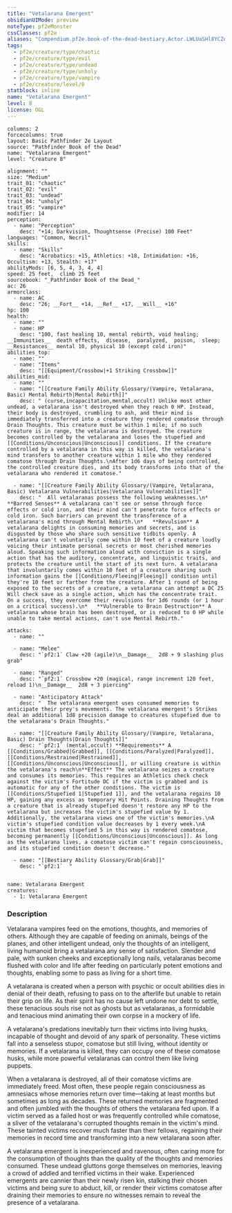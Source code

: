 ```yaml
---
title: "Vetalarana Emergent"
obsidianUIMode: preview
noteType: pf2eMonster
cssClasses: pf2e
aliases: "Compendium.pf2e.book-of-the-dead-bestiary.Actor.LWLUaSHl8YCZdDMH" 
tags:
  - pf2e/creature/type/chaotic
  - pf2e/creature/type/evil
  - pf2e/creature/type/undead
  - pf2e/creature/type/unholy
  - pf2e/creature/type/vampire
  - pf2e/creature/level/8
statblock: inline
name: "Vetalarana Emergent"
level: 8
license: OGL
---
```


```statblock
columns: 2
forcecolumns: true
layout: Basic Pathfinder 2e Layout
source: "Pathfinder Book of the Dead"
name: "Vetalarana Emergent"
level: "Creature 8"

alignment: ""
size: "Medium"
trait_01: "chaotic"
trait_02: "evil"
trait_03: "undead"
trait_04: "unholy"
trait_05: "vampire"
modifier: 14
perception:
  - name: "Perception"
    desc: "+14; Darkvision, Thoughtsense (Precise) 100 Feet"
languages: "Common, Necril"
skills:
  - name: "Skills"
    desc: "Acrobatics: +15, Athletics: +18, Intimidation: +16, Occultism: +13, Stealth: +17"
abilityMods: [6, 5, 4, 3, 4, 4]
speed: 25 feet,  climb 25 feet
sourcebook: "_Pathfinder Book of the Dead_"
ac: 26
armorclass:
  - name: AC
    desc: "26; __Fort__ +14, __Ref__ +17, __Will__ +16"
hp: 100
health:
  - name: ""
  - name: HP
    desc: "100, fast healing 10, mental rebirth, void healing; __Immunities__  death effects,  disease,  paralyzed,  poison,  sleep; __Resistances__ mental 10, physical 10 (except cold iron)"
abilities_top:
  - name: ""
  - name: "Items"
    desc: "[[Equipment/Crossbow|+1 Striking Crossbow]]"
abilities_mid:
  - name: ""
  - name: "[[Creature Family Ability Glossary/(Vampire, Vetalarana, Basic) Mental Rebirth|Mental Rebirth]]"
    desc: " (curse,incapacitation,mental,occult) Unlike most other undead, a vetalarana isn't destroyed when they reach 0 HP. Instead, their body is destroyed, crumbling to ash, and their mind is immediately transferred into a creature they rendered comatose through Drain Thoughts. This creature must be within 1 mile; if no such creature is in range, the vetalarana is destroyed. The creature becomes controlled by the vetalarana and loses the stupefied and [[Conditions/Unconscious|Unconscious]] conditions. If the creature controlled by a vetalarana in this way is killed, the vetalarana's mind transfers to another creature within 1 mile who they rendered comatose through Drain Thoughts.\nAfter 1d6 days of being controlled, the controlled creature dies, and its body transforms into that of the vetalarana who rendered it comatose."

  - name: "[[Creature Family Ability Glossary/(Vampire, Vetalarana, Basic) Vetalarana Vulnerabilities|Vetalarana Vulnerabilities]]"
    desc: "  All vetalaranas possess the following weaknesses.\n*   **Barred Senses** A vetalarana can't see or sense through force effects or cold iron, and their mind can't penetrate force effects or cold iron. Such barriers can prevent the transference of a vetalarana's mind through Mental Rebirth.\n*   **Revulsion** A vetalarana delights in consuming memories and secrets, and is disgusted by those who share such sensitive tidbits openly. A vetalarana can't voluntarily come within 10 feet of a creature loudly voicing their intimate personal secrets or most cherished memories aloud. Speaking such information aloud with conviction is a single action that has the auditory, concentrate, and linguistic traits, and protects the creature until the start of its next turn. A vetalarana that involuntarily comes within 10 feet of a creature sharing such information gains the [[Conditions/Fleeing|Fleeing]] condition until they're 10 feet or farther from the creature. After 1 round of being exposed to the secrets of a creature, a vetalarana can attempt a DC 25 Will check save as a single action, which has the concentrate trait. On a success, they overcome their revulsions for 1d6 rounds (or 1 hour on a critical success).\n*   **Vulnerable to Brain Destruction** A vetalarana whose brain has been destroyed, or is reduced to 0 HP while unable to take mental actions, can't use Mental Rebirth."

attacks:
  - name: ""

  - name: "Melee"
    desc: "`pf2:1` Claw +20 (agile)\n__Damage__  2d8 + 9 slashing plus grab"

  - name: "Ranged"
    desc: "`pf2:1` Crossbow +20 (magical, range increment 120 feet, reload 1)\n__Damage__  2d8 + 3 piercing"

  - name: "Anticipatory Attack"
    desc: "  The vetalarana emergent uses consumed memories to anticipate their prey's movements. The vetalarana emergent's Strikes deal an additional 1d8 precision damage to creatures stupefied due to the vetalarana's Drain Thoughts."

  - name: "[[Creature Family Ability Glossary/(Vampire, Vetalarana, Basic) Drain Thoughts|Drain Thoughts]]"
    desc: "`pf2:1` (mental,occult) **Requirements** A [[Conditions/Grabbed|Grabbed]], [[Conditions/Paralyzed|Paralyzed]], [[Conditions/Restrained|Restrained]], [[Conditions/Unconscious|Unconscious]], or willing creature is within the vetalarana's reach\n**Effect** The vetalarana seizes a creature and consumes its memories. This requires an Athletics check check against the victim's Fortitude DC if the victim is grabbed and is automatic for any of the other conditions. The victim is [[Conditions/Stupefied 1|Stupefied 1]], and the vetalarana regains 10 HP, gaining any excess as temporary Hit Points. Draining Thoughts from a creature that is already stupefied doesn't restore any HP to the vetalarana but increases the victim's stupefied value by 1. Additionally, the vetalarana views one of the victim's memories.\nA victim's stupefied condition value decreases by 1 every week.\nA victim that becomes stupefied 5 in this way is rendered comatose, becoming permanently [[Conditions/Unconscious|Unconscious]]. As long as the vetalarana lives, a comatose victim can't regain consciousness, and its stupefied condition doesn't decrease."

  - name: "[[Bestiary Ability Glossary/Grab|Grab]]"
    desc: "`pf2:1`  "
 
```

```encounter-table
name: Vetalarana Emergent
creatures:
  - 1: Vetalarana Emergent
```


### Description
Vetalarana vampires feed on the emotions, thoughts, and memories of others. Although they are capable of feeding on animals, beings of the planes, and other intelligent undead, only the thoughts of an intelligent, living humanoid bring a vetalarana any sense of satisfaction. Slender and pale, with sunken cheeks and exceptionally long nails, vetalaranas become flushed with color and life after feeding on particularly potent emotions and thoughts, enabling some to pass as living for a short time.

A vetalarana is created when a person with psychic or occult abilities dies in denial of their death, refusing to pass on to the afterlife but unable to retain their grip on life. As their spirit has no cause left undone nor debt to settle, these tenacious souls rise not as ghosts but as vetalaranas, a formidable and tenacious mind animating their own corpse in a mockery of life.

A vetalarana's predations inevitably turn their victims into living husks, incapable of thought and devoid of any spark of personality. These victims fall into a senseless stupor, comatose but still living, without identity or memories. If a vetalarana is killed, they can occupy one of these comatose husks, while more powerful vetalaranas can control them like living puppets.

When a vetalarana is destroyed, all of their comatose victims are immediately freed. Most often, these people regain consciousness as amnesiacs whose memories return over time—taking at least months but sometimes as long as decades. These returned memories are fragmented and often jumbled with the thoughts of others the vetalarana fed upon. If a victim served as a failed host or was frequently controlled while comatose, a sliver of the vetalarana's corrupted thoughts remain in the victim's mind. These tainted victims recover much faster than their fellows, regaining their memories in record time and transforming into a new vetalarana soon after.

A vetalarana emergent is inexperienced and ravenous, often caring more for the consumption of thoughts than the quality of the thoughts and memories consumed. These undead gluttons gorge themselves on memories, leaving a crowd of addled and terrified victims in their wake. Experienced emergents are cannier than their newly risen kin, stalking their chosen victims and being sure to abduct, kill, or render their victims comatose after draining their memories to ensure no witnesses remain to reveal the presence of a vetalarana.
